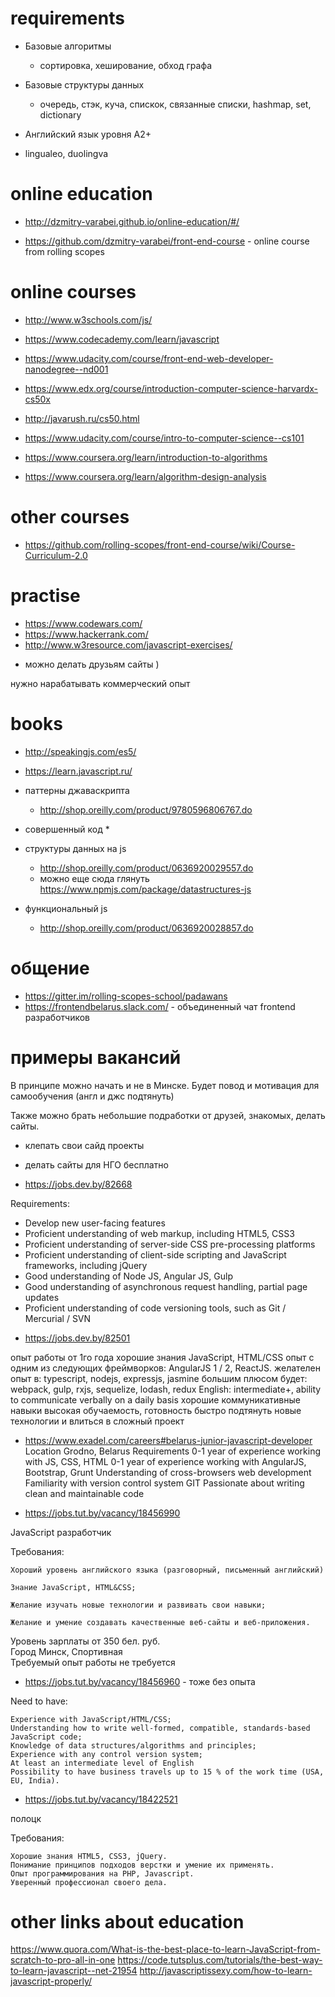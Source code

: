 # requirements
* Базовые алгоритмы
  * сортировка, хеширование, обход графа
* Базовые структуры данных
  * очередь, стэк, куча, спискок, связанные списки, hashmap, set, dictionary

* Английский язык уровня A2+
* lingualeo, duolingva

# online education
* http://dzmitry-varabei.github.io/online-education/#/

* https://github.com/dzmitry-varabei/front-end-course - online course from rolling scopes


# online courses 
* http://www.w3schools.com/js/
* https://www.codecademy.com/learn/javascript
* https://www.udacity.com/course/front-end-web-developer-nanodegree--nd001


* https://www.edx.org/course/introduction-computer-science-harvardx-cs50x
* http://javarush.ru/cs50.html
   
* https://www.udacity.com/course/intro-to-computer-science--cs101
* https://www.coursera.org/learn/introduction-to-algorithms
* https://www.coursera.org/learn/algorithm-design-analysis


# other courses
* https://github.com/rolling-scopes/front-end-course/wiki/Course-Curriculum-2.0


# practise
* https://www.codewars.com/
* https://www.hackerrank.com/
* http://www.w3resource.com/javascript-exercises/

+ можно делать друзьям сайты )

нужно нарабатывать коммерческий опыт

# books

* http://speakingjs.com/es5/
* https://learn.javascript.ru/
* паттерны джаваскрипта
  * http://shop.oreilly.com/product/9780596806767.do
* совершенный код
  * 
* структуры данных на js
  * http://shop.oreilly.com/product/0636920029557.do
  * можно еще сюда глянуть https://www.npmjs.com/package/datastructures-js
  
  
* функциональный js
  * http://shop.oreilly.com/product/0636920028857.do
  

# общение
* https://gitter.im/rolling-scopes-school/padawans
* https://frontendbelarus.slack.com/ - объединенный чат frontend разработчиков 

# примеры вакансий

В принципе можно начать и не в Минске. Будет повод и мотивация для самообучения (англ и джс подтянуть)

Также можно брать небольшие подработки от друзей, знакомых, делать сайты.

+ клепать свои сайд проекты

+ делать сайты для НГО бесплатно


* https://jobs.dev.by/82668

Requirements:

- Develop new user-facing features
- Proficient understanding of web markup, including HTML5, CSS3
- Proficient understanding of server-side CSS pre-processing platforms
- Proficient understanding of client-side scripting and JavaScript frameworks, including jQuery
- Good understanding of Node JS, Angular JS, Gulp
- Good understanding of asynchronous request handling, partial page updates
- Proficient understanding of code versioning tools, such as Git / Mercurial / SVN

* https://jobs.dev.by/82501

опыт работы от 1го года
хорошие знания JavaScript, HTML/CSS
опыт с одним из следующих фреймворков: AngularJS 1 / 2, ReactJS.
желателен опыт в: typescript, nodejs, expressjs, jasmine
большим плюсом будет: webpack, gulp, rxjs, sequelize, lodash, redux
English: intermediate+, ability to communicate verbally on a daily basis
хорошие коммуникативные навыки
высокая обучаемость, готовность быстро подтянуть новые технологии и влиться в сложный проект

* https://www.exadel.com/careers#belarus-junior-javascript-developer
Location
Grodno, Belarus
Requirements
0-1 year of experience working with JS, CSS, HTML
0-1 year of experience working with AngularJS, Bootstrap, Grunt
Understanding of cross-browsers web development
Familiarity with version control system GIT
Passionate about writing clean and maintainable code

* https://jobs.tut.by/vacancy/18456990

JavaScript разработчик

Требования:

    Хороший уровень английского языка (разговорный, письменный английский)

    Знание JavaScript, HTML&CSS;

    Желание изучать новые технологии и развивать свои навыки;

    Желание и умение создавать качественные веб-сайты и веб-приложения.

Уровень зарплаты
от 350 бел. руб.	
Город
Минск, Спортивная	
Требуемый опыт работы
не требуется

* https://jobs.tut.by/vacancy/18456960 - тоже без опыта

Need to have:

    Experience with JavaScript/HTML/CSS;
    Understanding how to write well-formed, compatible, standards-based JavaScript code;
    Knowledge of data structures/algorithms and principles;
    Experience with any control version system;
    At least an intermediate level of English
    Possibility to have business travels up to 15 % of the work time (USA, EU, India).

* https://jobs.tut.by/vacancy/18422521

полоцк

Требования:

    Хорошие знания HTML5, CSS3, jQuery.
    Понимание принципов подходов верстки и умение их применять.
    Опыт программирования на PHP, Javascript.
    Уверенный профессионал своего дела.





# other links about education
https://www.quora.com/What-is-the-best-place-to-learn-JavaScript-from-scratch-to-pro-all-in-one
https://code.tutsplus.com/tutorials/the-best-way-to-learn-javascript--net-21954
http://javascriptissexy.com/how-to-learn-javascript-properly/






